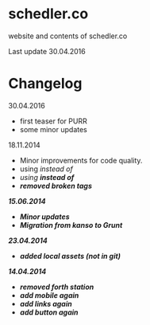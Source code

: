schedler.co
===========

website and contents of schedler.co

Last update 30.04.2016 

Changelog
=========

30.04.2016 

* first teaser for PURR
* some minor updates 

18.11.2014 

* Minor improvements for code quality.
* using <em> instead of <i>
* using <strong> instead of <b>
* removed broken <i> tags

15.06.2014

* Minor updates
* Migration from kanso to Grunt

23.04.2014

* added local assets (not in git)

14.04.2014

* removed forth station 
* add mobile again
* add links again
* add button again 